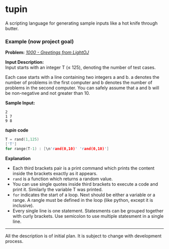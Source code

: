 # tupin
A scripting language for generating sample inputs like a hot knife through butter.       

### Example (now project goal)   

**Problem:** *[1000 - Greetings from LightOJ](http://www.lightoj.com/volume_showproblem.php?problem=1000)*

**Input Description:**     
Input starts with an integer T (≤ 125), denoting the number of test cases.

Each case starts with a line containing two integers a and b. a denotes the number of problems in the first computer and b denotes the number of problems in the second computer. You can safely assume that a and b will be non-negative and not greater than 10.

**Sample Input:**   
```
2
1 7
9 8
```   

***tupin*** **code**     
```c++
T = rand(1,125)
['T']
for range(T-1) : [\n'rand(0,10)' 'rand(0,10)']
```

**Explanation**     

- Each third brackets pair is a print command which prints the content inside the brackets exactly as it appears.
- `rand` is a function which returns a random value.
- You can use single quotes inside third brackets to execute a code and print it. Similarly the variable T was printed.
- `for` indicates the start of a loop. Next should be either a variable or a range. A rangle must be defined in the loop (like python, except it is inclusive).
- Every single line is one statement. Statesments can be grouped together with curly brackets. Use semicolon to use multiple statesment in a single line.

---
All the description is of initial plan. It is subject to change with development process.
